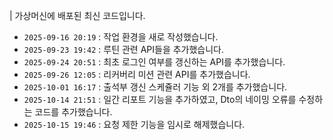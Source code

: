 | 가상머신에 배포된 최신 코드입니다.

- `2025-09-16 20:19` : 작업 환경을 새로 작성했습니다.
- `2025-09-23 19:42` : 루틴 관련 API들을 추가했습니다.
- `2025-09-24 20:51` : 최초 로그인 여부를 갱신하는 API를 추가했습니다.
- `2025-09-26 12:05` : 리커버리 미션 관련 API를 추가했습니다.
- `2025-10-01 16:17` : 출석부 갱신 스케쥴러 기능 외 2개를 추가했습니다.
- `2025-10-14 21:51` : 일간 리포트 기능을 추가하였고, Dto의 네이밍 오류를 수정하는 코드를 추가했습니다.
- `2025-10-15 19:46` : 요청 제한 기능을 임시로 해제했습니다.

